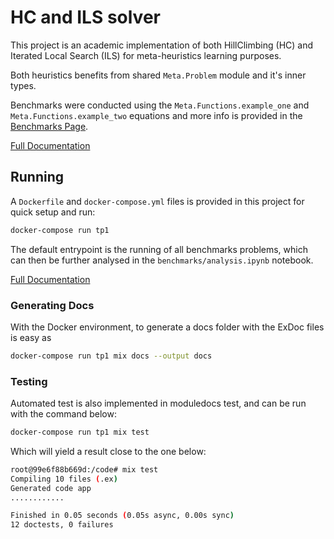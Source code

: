 # HC and ILS solver
This project is an academic implementation of both HillClimbing (HC) and Iterated Local Search (ILS) for meta-heuristics learning purposes.

Both heuristics benefits from shared `Meta.Problem` module and it's inner types.

Benchmarks were conducted using the `Meta.Functions.example_one` and `Meta.Functions.example_two` equations and more info is provided in the [Benchmarks Page](benchmarks.md).

[Full Documentation](https://gfviegas.github.io/meta-hc-ils/)
## Running
A `Dockerfile` and `docker-compose.yml` files is provided in this project for quick setup and run:
```bash
docker-compose run tp1
```

The default entrypoint is the running of all benchmarks problems, which can then be further analysed in the `benchmarks/analysis.ipynb` notebook.


[Full Documentation](https://gfviegas.github.io/meta-hc-ils/)
### Generating Docs
With the Docker environment, to generate a docs folder with the ExDoc files is easy as
```bash
docker-compose run tp1 mix docs --output docs
```
### Testing
Automated test is also implemented in moduledocs test, and can be run with the command below:
```bash
docker-compose run tp1 mix test
```

Which will yield a result close to the one below:
```bash
root@99e6f88b669d:/code# mix test
Compiling 10 files (.ex)
Generated code app
............

Finished in 0.05 seconds (0.05s async, 0.00s sync)
12 doctests, 0 failures
```




